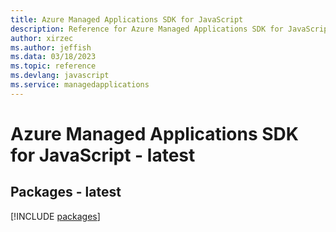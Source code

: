 ```yaml
---
title: Azure Managed Applications SDK for JavaScript
description: Reference for Azure Managed Applications SDK for JavaScript
author: xirzec
ms.author: jeffish
ms.data: 03/18/2023
ms.topic: reference
ms.devlang: javascript
ms.service: managedapplications
---
```

# Azure Managed Applications SDK for JavaScript - latest
## Packages - latest
[!INCLUDE [packages](managed-applications-index.md)]